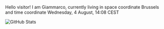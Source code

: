 Hello visitor! I am Giammarco, currently living in space coordinate Brussels and time coordinate Wednesday, 4 August, 14:08 CEST

![GitHub Stats](https://github-readme-stats.vercel.app/api?username=grcasanova)
